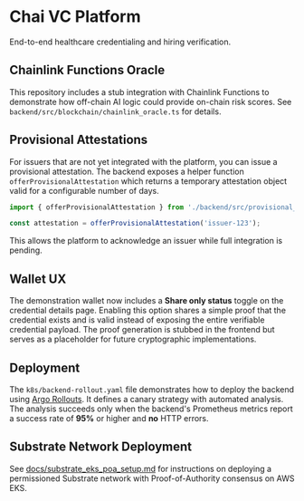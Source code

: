 # Chai VC Platform

End-to-end healthcare credentialing and hiring verification.

## Chainlink Functions Oracle

This repository includes a stub integration with Chainlink Functions to
demonstrate how off-chain AI logic could provide on-chain risk scores. See
`backend/src/blockchain/chainlink_oracle.ts` for details.

## Provisional Attestations

For issuers that are not yet integrated with the platform, you can issue a provisional attestation. The backend exposes a helper function `offerProvisionalAttestation` which returns a temporary attestation object valid for a configurable number of days.

```typescript
import { offerProvisionalAttestation } from './backend/src/provisional_attestation';

const attestation = offerProvisionalAttestation('issuer-123');
```

This allows the platform to acknowledge an issuer while full integration is pending.

## Wallet UX

The demonstration wallet now includes a **Share only status** toggle on the
credential details page. Enabling this option shares a simple proof that the
credential exists and is valid instead of exposing the entire verifiable
credential payload. The proof generation is stubbed in the frontend but serves
as a placeholder for future cryptographic implementations.

## Deployment

The `k8s/backend-rollout.yaml` file demonstrates how to deploy the backend using
[Argo Rollouts](https://argo-rollouts.readthedocs.io). It defines a canary
strategy with automated analysis. The analysis succeeds only when the backend's
Prometheus metrics report a success rate of **95%** or higher and **no** HTTP
errors.

## Substrate Network Deployment

See [docs/substrate_eks_poa_setup.md](docs/substrate_eks_poa_setup.md) for instructions on deploying a permissioned Substrate network with Proof-of-Authority consensus on AWS EKS.